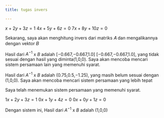```yaml
---
title: tugas invers

---
```


$x+2y+3z=1$
$4x+5y+6z=0$
$7x+8y+10z=0$

Sekarang, saya akan menghitung invers dari matriks 
𝐴 dan mengalikannya dengan vektor 𝐵

Hasil dari $A^{-1}$ x $B$ adalah [−0.667,−0.667,1.0]
[−0.667,−0.667,1.0], yang tidak sesuai dengan hasil yang diminta(1,0,0). Saya akan mencoba mencari sistem persamaan lain yang memenuhi syarat.

Hasil dari $A^{-1}$ x $B$ adalah (0.75,0.5,−1.25), yang masih belum sesuai dengan (1,0,0). Saya akan mencoba mencari sistem persamaan yang lebih tepat

Saya telah menemukan sistem persamaan yang memenuhi syarat.

$1x + 2y + 3z = 1$
$0x +1y +4z = 0$
$0x + 0y + 1z = 0$

Dengan sistem ini, Hasil dari $A^{-1}$ x $B$ adalah (1,0,0)